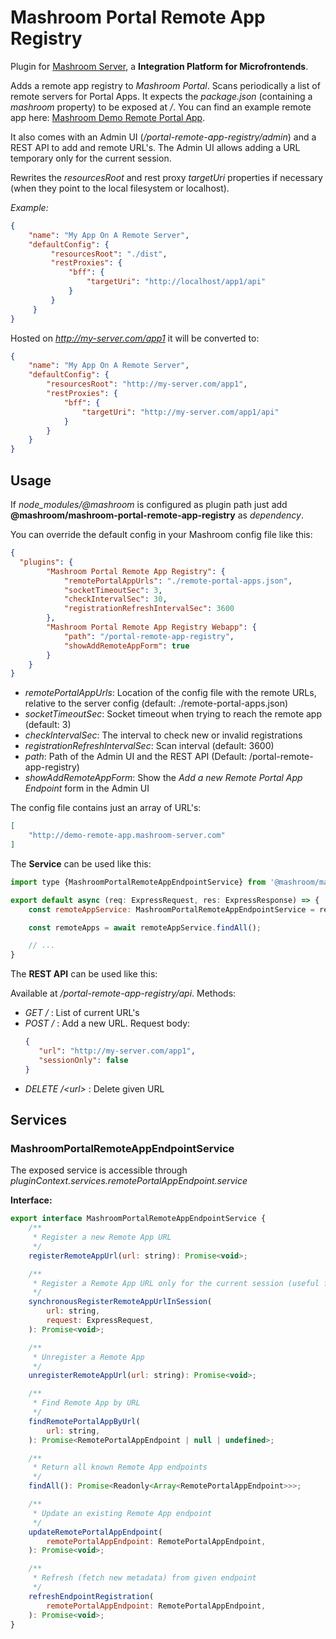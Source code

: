 
# Mashroom Portal Remote App Registry

Plugin for [Mashroom Server](https://www.mashroom-server.com), a **Integration Platform for Microfrontends**.

Adds a remote app registry to _Mashroom Portal_. Scans periodically a list of remote servers for Portal Apps.
It expects the _package.json_ (containing a _mashroom_ property) to be exposed at _/_. You can find an example
remote app here: [Mashroom Demo Remote Portal App](https://github.com/nonblocking/mashroom-demo-remote-portal-app).

It also comes with an Admin UI (_/portal-remote-app-registry/admin_) and a REST API to add and remote URL's. The Admin UI allows adding a URL
temporary only for the current session.

Rewrites the _resourcesRoot_ and rest proxy _targetUri_ properties if necessary (when they point to the local filesystem or localhost).

*Example:*

```json
{
    "name": "My App On A Remote Server",
    "defaultConfig": {
         "resourcesRoot": "./dist",
         "restProxies": {
             "bff": {
                 "targetUri": "http://localhost/app1/api"
             }
         }
     }
}

```

Hosted on _http://my-server.com/app1_ it will be converted to:

```json
{
    "name": "My App On A Remote Server",
    "defaultConfig": {
        "resourcesRoot": "http://my-server.com/app1",
        "restProxies": {
            "bff": {
                "targetUri": "http://my-server.com/app1/api"
            }
        }
    }
}
```

## Usage

If *node_modules/@mashroom* is configured as plugin path just add **@mashroom/mashroom-portal-remote-app-registry** as *dependency*.

You can override the default config in your Mashroom config file like this:

```json
{
  "plugins": {
        "Mashroom Portal Remote App Registry": {
            "remotePortalAppUrls": "./remote-portal-apps.json",
            "socketTimeoutSec": 3,
            "checkIntervalSec": 30,
            "registrationRefreshIntervalSec": 3600
        },
        "Mashroom Portal Remote App Registry Webapp": {
            "path": "/portal-remote-app-registry",
            "showAddRemoteAppForm": true
        }
    }
}
```

 * _remotePortalAppUrls_: Location of the config file with the remote URLs, relative to the server config (default: ./remote-portal-apps.json)
 * _socketTimeoutSec_: Socket timeout when trying to reach the remote app (default: 3)
 * _checkIntervalSec_: The interval to check new or invalid registrations
 * _registrationRefreshIntervalSec_: Scan interval (default: 3600)
 * _path_: Path of the Admin UI and the REST API (Default: /portal-remote-app-registry)
 * _showAddRemoteAppForm_: Show the *Add a new Remote Portal App Endpoint* form in the Admin UI

The config file contains just an array of URL's:

```json
[
    "http://demo-remote-app.mashroom-server.com"
]
```

The **Service** can be used like this:

```js
import type {MashroomPortalRemoteAppEndpointService} from '@mashroom/mashroom-portal-remote-app-registry/type-definitions';

export default async (req: ExpressRequest, res: ExpressResponse) => {
    const remoteAppService: MashroomPortalRemoteAppEndpointService = req.pluginContext.services.remotePortalAppEndpoint.service;

    const remoteApps = await remoteAppService.findAll();

    // ...
}
```

The **REST API** can be used like this:

Available at _/portal-remote-app-registry/api_. Methods:

 * _GET /_ : List of current URL's
 * _POST /_ : Add a new URL. Request body:
    ```json
    {
       "url": "http://my-server.com/app1",
       "sessionOnly": false
    }
    ```
 * _DELETE /&lt;url&gt;_ : Delete given URL

## Services

### MashroomPortalRemoteAppEndpointService

The exposed service is accessible through _pluginContext.services.remotePortalAppEndpoint.service_

**Interface:**

```js
export interface MashroomPortalRemoteAppEndpointService {
    /**
     * Register a new Remote App URL
     */
    registerRemoteAppUrl(url: string): Promise<void>;

    /**
     * Register a Remote App URL only for the current session (useful for testing)
     */
    synchronousRegisterRemoteAppUrlInSession(
        url: string,
        request: ExpressRequest,
    ): Promise<void>;

    /**
     * Unregister a Remote App
     */
    unregisterRemoteAppUrl(url: string): Promise<void>;

    /**
     * Find Remote App by URL
     */
    findRemotePortalAppByUrl(
        url: string,
    ): Promise<RemotePortalAppEndpoint | null | undefined>;

    /**
     * Return all known Remote App endpoints
     */
    findAll(): Promise<Readonly<Array<RemotePortalAppEndpoint>>>;

    /**
     * Update an existing Remote App endpoint
     */
    updateRemotePortalAppEndpoint(
        remotePortalAppEndpoint: RemotePortalAppEndpoint,
    ): Promise<void>;

    /**
     * Refresh (fetch new metadata) from given endpoint
     */
    refreshEndpointRegistration(
        remotePortalAppEndpoint: RemotePortalAppEndpoint,
    ): Promise<void>;
}
```

